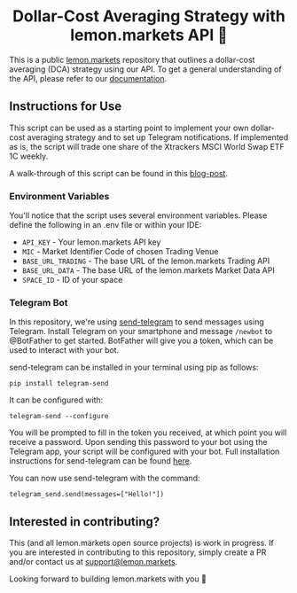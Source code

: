 <h1 align='center'>
  Dollar-Cost Averaging Strategy with lemon.markets API 🍋 
</h1>

This is a public [lemon.markets](https://lemon.markets) repository that outlines a dollar-cost averaging (DCA) strategy using our API. To get a general understanding of the API, please refer to our [documentation](https://docs.lemon.markets). 

## Instructions for Use

This script can be used as a starting point to implement your own dollar-cost averaging strategy and to set up Telegram notifications. If implemented as is, the script will trade one share of the Xtrackers MSCI World Swap ETF 1C weekly. 

A walk-through of this script can be found in this [blog-post](https://medium.com/lemon-markets/using-the-lemon-markets-api-to-diy-your-etf-savings-plan-using-cost-averaging-57525feaa275).

### Environment Variables

You'll notice that the script uses several environment variables. Please define the following in an .env file or within your IDE:

* `API_KEY` - Your lemon.markets API key
* `MIC` - Market Identifier Code of chosen Trading Venue
* `BASE_URL_TRADING` - The base URL of the lemon.markets Trading API
* `BASE_URL_DATA` - The base URL of the lemon.markets Market Data API
* `SPACE_ID` - ID of your space

### Telegram Bot

In this repository, we're using [send-telegram](https://pypi.org/project/telegram-send/) to send messages using Telegram. Install Telegram on your smartphone and message `/newbot` to @BotFather to get started. BotFather will give you a token, which can be used to interact with your bot. 

send-telegram can be installed in your terminal using pip as follows:
```
pip install telegram-send
```
It can be configured with:
```
telegram-send --configure 
```
You will be prompted to fill in the token you received, at which point you will receive a password. Upon sending this password to your bot using the Telegram app, your script will be configured with your bot. Full installation instructions for send-telegram can be found [here](https://pypi.org/project/telegram-send/#installation).

You can now use send-telegram with the command:
```
telegram_send.send(messages=["Hello!"])
```

## Interested in contributing?

This (and all lemon.markets open source projects) is work in progress. If you are interested in contributing to this repository, simply create a PR and/or contact us at [support@lemon.markets](mailto:support@lemon.markets).

Looking forward to building lemon.markets with you 🍋
